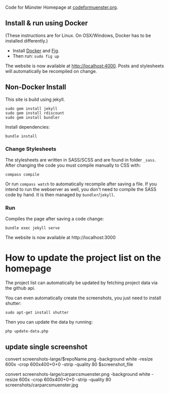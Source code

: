 Code for Münster Homepage at [codeformuenster.org](http://www.codeformuenster.org).

## Install & run using Docker

(These instructions are for Linux. On OSX/Windows, Docker has to be installed
differently.)

* Install [Docker](https://docs.docker.com/installation/#installation) and [Fig](http://www.fig.sh/).
* Then run: `sudo fig up`

The website is now available at [http://localhost:4000](http://localhost:4000). Posts and stylesheets will automatically be recompiled on change.

## Non-Docker Install

This site is build using jekyll.

    sudo gem install jekyll
    sudo gem install rdiscount
    sudo gem install bundler

Install dependencies:

    bundle install

### Change Stylesheets

The stylesheets are written in SASS/SCSS and are found in folder `_sass`. After changing the code you must compile manually to CSS with:

    compass compile

Or run `compass watch` to automatically recompile after saving a file. If you intend to run the webserver as well, you don't need to compile the SASS code by hand. It is then managed by `bundler`/`jekyll`.


### Run

Compiles the page after saving a code change:

    bundle exec jekyll serve

The website is now available at http://localhost:3000


# How to update the project list on the homepage

The project list can automatically be updated by fetching project data via the github api.

You can even automatically create the screenshots, you just need to install shutter:

    sudo apt-get install shutter

Then you can update the data by running:

    php update-data.php


## update single screenshot

convert screenshots-large/$repoName.png  -background white -resize 600x -crop 600x400+0+0 -strip -quality 80 $screenshot_file

convert screenshots-large/carparcsmuenster.png  -background white -resize 600x -crop 600x400+0+0 -strip -quality 80 screenshots/carparcsmuenster.jpg
